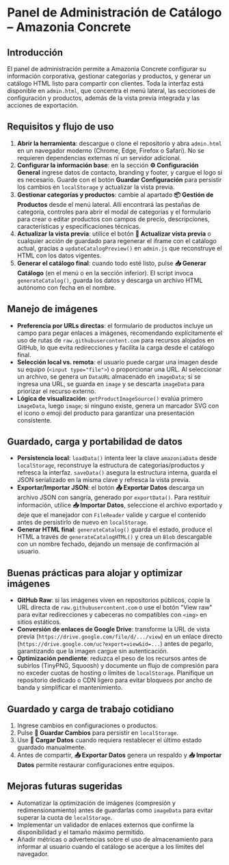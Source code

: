 # Panel de Administración de Catálogo – Amazonia Concrete

## Introducción
El panel de administración permite a Amazonia Concrete configurar su información corporativa, gestionar categorías y productos, y generar un catálogo HTML listo para compartir con clientes. Toda la interfaz está disponible en `admin.html`, que concentra el menú lateral, las secciones de configuración y productos, además de la vista previa integrada y las acciones de exportación.

## Requisitos y flujo de uso
1. **Abrir la herramienta**: descargue o clone el repositorio y abra `admin.html` en un navegador moderno (Chrome, Edge, Firefox o Safari). No se requieren dependencias externas ni un servidor adicional.
2. **Configurar la información base**: en la sección **⚙️ Configuración General** ingrese datos de contacto, branding y footer, y cargue el logo si es necesario. Guarde con el botón **Guardar Configuración** para persistir los cambios en `localStorage` y actualizar la vista previa.
3. **Gestionar categorías y productos**: cambie al apartado **📦 Gestión de Productos** desde el menú lateral. Allí encontrará las pestañas de categoría, controles para abrir el modal de categorías y el formulario para crear o editar productos con campos de precio, descripciones, características y especificaciones técnicas.
4. **Actualizar la vista previa**: utilice el botón **🔄 Actualizar vista previa** o cualquier acción de guardado para regenerar el iframe con el catálogo actual, gracias a `updateCatalogPreview()` en `admin.js` que reconstruye el HTML con los datos vigentes.
5. **Generar el catálogo final**: cuando todo esté listo, pulse **📥 Generar Catálogo** (en el menú o en la sección inferior). El script invoca `generateCatalog()`, guarda los datos y descarga un archivo HTML autónomo con fecha en el nombre.

## Manejo de imágenes
- **Preferencia por URLs directas**: el formulario de productos incluye un campo para pegar enlaces a imágenes, recomendando explícitamente el uso de rutas de `raw.githubusercontent.com` para recursos alojados en GitHub, lo que evita redirecciones y facilita la carga desde el catálogo final.
- **Selección local vs. remota**: el usuario puede cargar una imagen desde su equipo (`<input type="file">`) o proporcionar una URL. Al seleccionar un archivo, se genera un `DataURL` almacenado en `imageData`; si se ingresa una URL, se guarda en `image` y se descarta `imageData` para priorizar el recurso externo.
- **Lógica de visualización**: `getProductImageSource()` evalúa primero `imageData`, luego `image`; si ninguno existe, genera un marcador SVG con el icono o emoji del producto para garantizar una presentación consistente.

## Guardado, carga y portabilidad de datos
- **Persistencia local**: `loadData()` intenta leer la clave `amazoniaData` desde `localStorage`, reconstruye la estructura de categorías/productos y refresca la interfaz. `saveData()` asegura la estructura interna, guarda el JSON serializado en la misma clave y refresca la vista previa.
- **Exportar/Importar JSON**: el botón **📤 Exportar Datos** descarga un archivo JSON con sangría, generado por `exportData()`. Para restituir información, utilice **📥 Importar Datos**, seleccione el archivo exportado y deje que el manejador con `FileReader` valide y cargue el contenido antes de persistirlo de nuevo en `localStorage`.
- **Generar HTML final**: `generateCatalog()` guarda el estado, produce el HTML a través de `generateCatalogHTML()` y crea un `Blob` descargable con un nombre fechado, dejando un mensaje de confirmación al usuario.

## Buenas prácticas para alojar y optimizar imágenes
- **GitHub Raw**: si las imágenes viven en repositorios públicos, copie la URL directa de `raw.githubusercontent.com` o use el botón "View raw" para evitar redirecciones y cabeceras no compatibles con `<img>` en sitios estáticos.
- **Conversión de enlaces de Google Drive**: transforme la URL de vista previa (`https://drive.google.com/file/d/.../view`) en un enlace directo (`https://drive.google.com/uc?export=view&id=...`) antes de pegarlo, garantizando que la imagen cargue sin autenticación.
- **Optimización pendiente**: reduzca el peso de los recursos antes de subirlos (TinyPNG, Squoosh) y documente un flujo de compresión para no exceder cuotas de hosting o límites de `localStorage`. Planifique un repositorio dedicado o CDN ligero para evitar bloqueos por ancho de banda y simplificar el mantenimiento.

## Guardado y carga de trabajo cotidiano
1. Ingrese cambios en configuraciones o productos.
2. Pulse **💾 Guardar Cambios** para persistir en `localStorage`.
3. Use **📂 Cargar Datos** cuando requiera restablecer el último estado guardado manualmente.
4. Antes de compartir, **📤 Exportar Datos** genera un respaldo y **📥 Importar Datos** permite restaurar configuraciones entre equipos.

## Mejoras futuras sugeridas
- Automatizar la optimización de imágenes (compresión y redimensionamiento) antes de guardarlas como `imageData` para evitar superar la cuota de `localStorage`.
- Implementar un validador de enlaces externos que confirme la disponibilidad y el tamaño máximo permitido.
- Añadir métricas o advertencias sobre el uso de almacenamiento para informar al usuario cuando el catálogo se acerque a los límites del navegador.
